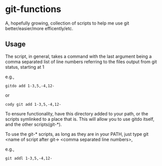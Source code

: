# git-functions
A, hopefully growing, collection of scripts to help me use git better/easier/more efficently/etc.

## Usage

The script, in general, takes a command with the last argument being a comma separated list
of line numbers referring to the files output from git status, starting at 1

e.g.,
```
gitdo add 1-3,5,-4,12-
```
or
```
cody git add 1-3,5,-4,12-
```
To ensure functionality, have this directory added to your path, or the scripts symlinked to a place that is.
This will allow you to use gitdo itself, and the other scripts(git-*).

To use the git-* scripts, as long as they are in your PATH, just type git \<name of script after git-\> \<comma separated line numbers\>,

e.g.,
```
git addl 1-3,5,-4,12-
```
